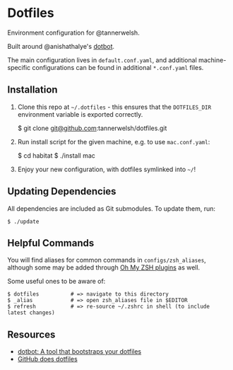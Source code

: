 # Dotfiles

Environment configuration for @tannerwelsh.

Built around @anishathalye's [dotbot](https://github.com/anishathalye/dotbot/).

The main configuration lives in `default.conf.yaml`, and additional machine-specific configurations can be found in additional `*.conf.yaml` files.

## Installation

1. Clone this repo at `~/.dotfiles` - this ensures that the `DOTFILES_DIR` environment variable is exported correctly.

    $ git clone git@github.com:tannerwelsh/dotfiles.git

2. Run install script for the given machine, e.g. to use `mac.conf.yaml`:

    $ cd habitat
    $ ./install mac

3. Enjoy your new configuration, with dotfiles symlinked into `~/`!

## Updating Dependencies

All dependencies are included as Git submodules. To update them, run:

```shell
$ ./update
```

## Helpful Commands

You will find aliases for common commands in `configs/zsh_aliases`, although some may be added through [Oh My ZSH plugins](https://github.com/ohmyzsh/ohmyzsh/wiki/Plugins) as well.

Some useful ones to be aware of:

```shell
$ dotfiles          # => navigate to this directory
$ _alias            # => open zsh_aliases file in $EDITOR
$ refresh           # => re-source ~/.zshrc in shell (to include latest changes)
```

## Resources

- [dotbot: A tool that bootstraps your dotfiles](https://github.com/anishathalye/dotbot/)
- [GitHub does dotfiles](https://dotfiles.github.io)